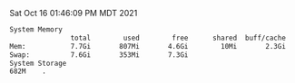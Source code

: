 Sat Oct 16 01:46:09 PM MDT 2021
```bash
System Memory
               total        used        free      shared  buff/cache   available
Mem:           7.7Gi       807Mi       4.6Gi        10Mi       2.3Gi       6.6Gi
Swap:          7.6Gi       353Mi       7.3Gi
System Storage
682M	.
```
```bash
